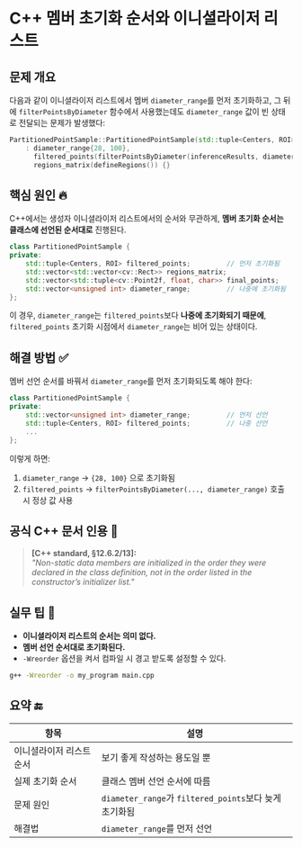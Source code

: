 
# C++ 멤버 초기화 순서와 이니셜라이저 리스트

## 문제 개요

다음과 같이 이니셜라이저 리스트에서 멤버 `diameter_range`를 먼저 초기화하고,
그 뒤에 `filterPointsByDiameter` 함수에서 사용했는데도 `diameter_range` 값이 빈 상태로 전달되는 문제가 발생했다:

```cpp
PartitionedPointSample::PartitionedPointSample(std::tuple<Centers, ROI>& inferenceResults)
    : diameter_range{28, 100},
      filtered_points(filterPointsByDiameter(inferenceResults, diameter_range)),
      regions_matrix(defineRegions()) {}
```

## 핵심 원인 🔥

C++에서는 생성자 이니셜라이저 리스트에서의 순서와 무관하게, **멤버 초기화 순서는 클래스에 선언된 순서대로** 진행된다.

```cpp
class PartitionedPointSample {
private:
    std::tuple<Centers, ROI> filtered_points;         // 먼저 초기화됨
    std::vector<std::vector<cv::Rect>> regions_matrix;
    std::vector<std::tuple<cv::Point2f, float, char>> final_points;
    std::vector<unsigned int> diameter_range;         // 나중에 초기화됨
};
```

이 경우, `diameter_range`는 `filtered_points`보다 **나중에 초기화되기 때문에**,  
`filtered_points` 초기화 시점에서 `diameter_range`는 비어 있는 상태이다.

## 해결 방법 ✅

멤버 선언 순서를 바꿔서 `diameter_range`를 먼저 초기화되도록 해야 한다:

```cpp
class PartitionedPointSample {
private:
    std::vector<unsigned int> diameter_range;         // 먼저 선언
    std::tuple<Centers, ROI> filtered_points;         // 나중 선언
    ...
};
```

이렇게 하면:

1. `diameter_range` → `{28, 100}` 으로 초기화됨
2. `filtered_points` → `filterPointsByDiameter(..., diameter_range)` 호출 시 정상 값 사용

## 공식 C++ 문서 인용 📘

> **[C++ standard, §12.6.2/13]:**  
> *"Non-static data members are initialized in the order they were declared in the class definition, not in the order listed in the constructor’s initializer list."*

## 실무 팁 🎯

- **이니셜라이저 리스트의 순서는 의미 없다.**
- **멤버 선언 순서대로 초기화된다.**
- `-Wreorder` 옵션을 켜서 컴파일 시 경고 받도록 설정할 수 있다.

```bash
g++ -Wreorder -o my_program main.cpp
```

## 요약 🔚

| 항목 | 설명 |
|------|------|
| 이니셜라이저 리스트 순서 | 보기 좋게 작성하는 용도일 뿐 |
| 실제 초기화 순서 | 클래스 멤버 선언 순서에 따름 |
| 문제 원인 | `diameter_range`가 `filtered_points`보다 늦게 초기화됨 |
| 해결법 | `diameter_range`를 먼저 선언 |
